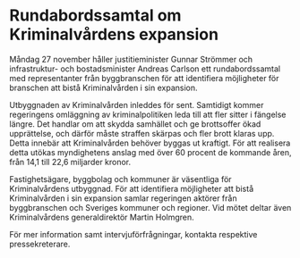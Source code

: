 # Rundabordssamtal om Kriminalvårdens expansion

Måndag 27 november håller justitieminister Gunnar Strömmer och infrastruktur- och bostadsminister Andreas Carlson ett rundabordssamtal med representanter från byggbranschen för att identifiera möjligheter för branschen att bistå Kriminalvården i sin expansion.

Utbyggnaden av Kriminalvården inleddes för sent. Samtidigt kommer regeringens omläggning av kriminalpolitiken leda till att fler sitter i fängelse längre. Det handlar om att skydda samhället och ge brottsoffer ökad upprättelse, och därför måste straffen skärpas och fler brott klaras upp. Detta innebär att Kriminalvården behöver byggas ut kraftigt. För att realisera detta utökas myndighetens anslag med över 60 procent de kommande åren, från 14,1 till 22,6 miljarder kronor.

Fastighetsägare, byggbolag och kommuner är väsentliga för Kriminalvårdens utbyggnad. För att identifiera möjligheter att bistå Kriminalvården i sin expansion samlar regeringen aktörer från byggbranschen och Sveriges kommuner och regioner. Vid mötet deltar även Kriminalvårdens generaldirektör Martin Holmgren.

För mer information samt intervjuförfrågningar, kontakta respektive pressekreterare.
